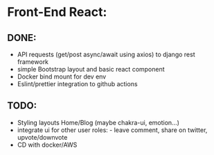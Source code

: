 # Front-End React:

## DONE:

- API requests (get/post async/await using axios) to django rest framework
- simple Bootstrap layout and basic react component
- Docker bind mount for dev env
- Eslint/prettier integration to github actions

## TODO:
- Styling layouts Home/Blog (maybe chakra-ui, emotion...)
- integrate ui for other user roles:
		- leave comment, share on twitter, upvote/downvote
- CD with docker/AWS   
